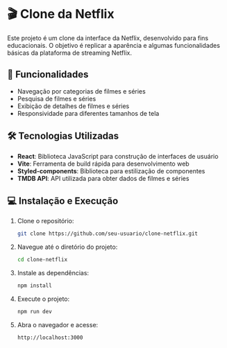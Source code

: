 # 🎬 Clone da Netflix

Este projeto é um clone da interface da Netflix, desenvolvido para fins educacionais. O objetivo é replicar a aparência e algumas funcionalidades básicas da plataforma de streaming Netflix.

## 🚀 Funcionalidades

- Navegação por categorias de filmes e séries
- Pesquisa de filmes e séries
- Exibição de detalhes de filmes e séries
- Responsividade para diferentes tamanhos de tela

## 🛠️ Tecnologias Utilizadas

- **React**: Biblioteca JavaScript para construção de interfaces de usuário
- **Vite**: Ferramenta de build rápida para desenvolvimento web
- **Styled-components**: Biblioteca para estilização de componentes
- **TMDB API**: API utilizada para obter dados de filmes e séries

## 💻 Instalação e Execução

1. Clone o repositório:
    ```bash
    git clone https://github.com/seu-usuario/clone-netflix.git
    ```
2. Navegue até o diretório do projeto:
    ```bash
    cd clone-netflix
    ```
3. Instale as dependências:
    ```bash
    npm install
    ```
4. Execute o projeto:
    ```bash
    npm run dev
    ```
5. Abra o navegador e acesse:
    ```
    http://localhost:3000
    ```